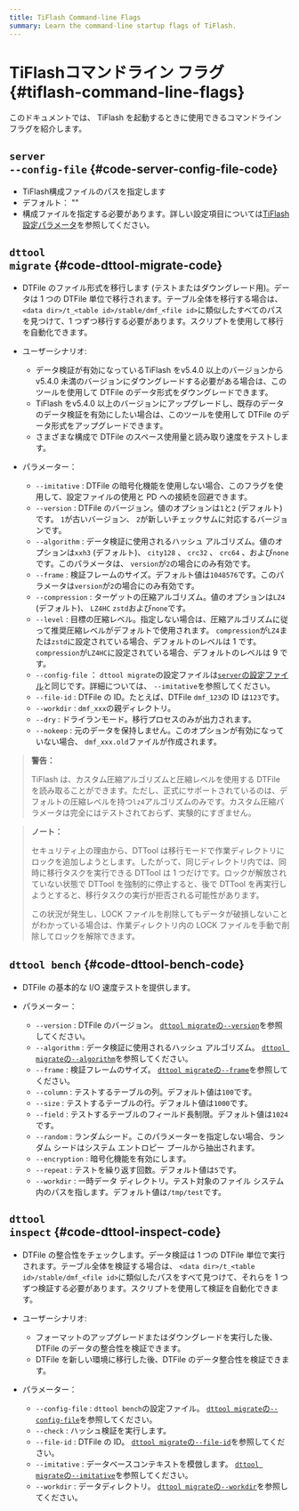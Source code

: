 ```yaml
---
title: TiFlash Command-line Flags
summary: Learn the command-line startup flags of TiFlash.
---
```


# TiFlashコマンドライン フラグ {#tiflash-command-line-flags}

このドキュメントでは、 TiFlash を起動するときに使用できるコマンドライン フラグを紹介します。

## <code>server --config-file</code> {#code-server-config-file-code}

-   TiFlash構成ファイルのパスを指定します
-   デフォルト： &quot;&quot;
-   構成ファイルを指定する必要があります。詳しい設定項目については[<a href="/tiflash/tiflash-configuration.md">TiFlash設定パラメータ</a>](/tiflash/tiflash-configuration.md)を参照してください。

## <code>dttool migrate</code> {#code-dttool-migrate-code}

-   DTFile のファイル形式を移行します (テストまたはダウングレード用)。データは 1 つの DTFile 単位で移行されます。テーブル全体を移行する場合は、 `<data dir>/t_<table id>/stable/dmf_<file id>`に類似したすべてのパスを見つけて、1 つずつ移行する必要があります。スクリプトを使用して移行を自動化できます。

-   ユーザーシナリオ:

    -   データ検証が有効になっているTiFlash をv5.4.0 以上のバージョンから v5.4.0 未満のバージョンにダウングレードする必要がある場合は、このツールを使用して DTFile のデータ形式をダウングレードできます。
    -   TiFlash をv5.4.0 以上のバージョンにアップグレードし、既存のデータのデータ検証を有効にしたい場合は、このツールを使用して DTFile のデータ形式をアップグレードできます。
    -   さまざまな構成で DTFile のスペース使用量と読み取り速度をテストします。

-   パラメーター：
    -   `--imitative` : DTFile の暗号化機能を使用しない場合、このフラグを使用して、設定ファイルの使用と PD への接続を回避できます。
    -   `--version` : DTFile のバージョン。値のオプションは`1`と`2` (デフォルト) です。 `1`が古いバージョン、 `2`が新しいチェックサムに対応するバージョンです。
    -   `--algorithm` : データ検証に使用されるハッシュ アルゴリズム。値のオプションは`xxh3` (デフォルト)、 `city128` 、 `crc32` 、 `crc64` 、および`none`です。このパラメータは、 `version`が`2`の場合にのみ有効です。
    -   `--frame` : 検証フレームのサイズ。デフォルト値は`1048576`です。このパラメータは`version`が`2`の場合にのみ有効です。
    -   `--compression` : ターゲットの圧縮アルゴリズム。値のオプションは`LZ4` (デフォルト)、 `LZ4HC` `zstd`および`none`です。
    -   `--level` : 目標の圧縮レベル。指定しない場合は、圧縮アルゴリズムに従って推奨圧縮レベルがデフォルトで使用されます。 `compression`が`LZ4`または`zstd`に設定されている場合、デフォルトのレベルは 1 です。 `compression`が`LZ4HC`に設定されている場合、デフォルトのレベルは 9 です。
    -   `--config-file` ： `dttool migrate`の設定ファイルは[<a href="/tiflash/tiflash-command-line-flags.md#server---config-file">`server`の設定ファイル</a>](/tiflash/tiflash-command-line-flags.md#server---config-file)と同じです。詳細については、 `--imitative`を参照してください。
    -   `--file-id` : DTFile の ID。たとえば、DTFile `dmf_123`の ID は`123`です。
    -   `--workdir` : `dmf_xxx`の親ディレクトリ。
    -   `--dry` : ドライランモード。移行プロセスのみが出力されます。
    -   `--nokeep` : 元のデータを保持しません。このオプションが有効になっていない場合、 `dmf_xxx.old`ファイルが作成されます。

> **警告：**
>
> TiFlash は、カスタム圧縮アルゴリズムと圧縮レベルを使用する DTFile を読み取ることができます。ただし、正式にサポートされているのは、デフォルトの圧縮レベルを持つ`lz4`アルゴリズムのみです。カスタム圧縮パラメータは完全にはテストされておらず、実験的にすぎません。

> **ノート：**
>
> セキュリティ上の理由から、DTTool は移行モードで作業ディレクトリにロックを追加しようとします。したがって、同じディレクトリ内では、同時に移行タスクを実行できる DTTool は 1 つだけです。ロックが解放されていない状態で DTTool を強制的に停止すると、後で DTTool を再実行しようとすると、移行タスクの実行が拒否される可能性があります。
>
> この状況が発生し、LOCK ファイルを削除してもデータが破損しないことがわかっている場合は、作業ディレクトリ内の LOCK ファイルを手動で削除してロックを解除できます。

## <code>dttool bench</code> {#code-dttool-bench-code}

-   DTFile の基本的な I/O 速度テストを提供します。
-   パラメーター：

    -   `--version` : DTFile のバージョン。 [<a href="#dttool-migrate">`dttool migrate`の`--version`</a>](#dttool-migrate)を参照してください。
    -   `--algorithm` : データ検証に使用されるハッシュ アルゴリズム。 [<a href="#dttool-migrate">`dttool migrate`の`--algorithm`</a>](#dttool-migrate)を参照してください。
    -   `--frame` : 検証フレームのサイズ。 [<a href="#dttool-migrate">`dttool migrate`の`--frame`</a>](#dttool-migrate)を参照してください。
    -   `--column` : テストするテーブルの列。デフォルト値は`100`です。
    -   `--size` : テストするテーブルの行。デフォルト値は`1000`です。
    -   `--field` : テストするテーブルのフィールド長制限。デフォルト値は`1024`です。
    -   `--random` : ランダムシード。このパラメーターを指定しない場合、ランダム シードはシステム エントロピー プールから抽出されます。
    -   `--encryption` : 暗号化機能を有効にします。
    -   `--repeat` : テストを繰り返す回数。デフォルト値は`5`です。
    -   `--workdir` : 一時データ ディレクトリ。テスト対象のファイル システム内のパスを指します。デフォルト値は`/tmp/test`です。

## <code>dttool inspect</code> {#code-dttool-inspect-code}

-   DTFile の整合性をチェックします。データ検証は 1 つの DTFile 単位で実行されます。テーブル全体を検証する場合は、 `<data dir>/t_<table id>/stable/dmf_<file id>`に類似したパスをすべて見つけて、それらを 1 つずつ検証する必要があります。スクリプトを使用して検証を自動化できます。

-   ユーザーシナリオ:

    -   フォーマットのアップグレードまたはダウングレードを実行した後、DTFile のデータの整合性を検証できます。
    -   DTFile を新しい環境に移行した後、DTFile のデータ整合性を検証できます。

-   パラメーター：

    -   `--config-file` : `dttool bench`の設定ファイル。 [<a href="#dttool-migrate">`dttool migrate`の`--config-file`</a>](#dttool-migrate)を参照してください。
    -   `--check` : ハッシュ検証を実行します。
    -   `--file-id` : DTFile の ID。 [<a href="#dttool-migrate">`dttool migrate`の`--file-id`</a>](#dttool-migrate)を参照してください。
    -   `--imitative` : データベースコンテキストを模倣します。 [<a href="#dttool-migrate">`dttool migrate`の`--imitative`</a>](#dttool-migrate)を参照してください。
    -   `--workdir` : データディレクトリ。 [<a href="#dttool-migrate">`dttool migrate`の`--workdir`</a>](#dttool-migrate)を参照してください。
